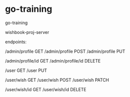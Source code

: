 # go-training
go-training

wishbook-proj-server

endpoints:

/admin/profile		GET
/admin/profile		POST
/admin/profile		PUT

/admin/profile/id	GET
/admin/profile/id	DELETE


/user			GET
/user			PUT

/user/wish		GET
/user/wish		POST
/user/wish		PATCH

/user/wish/id		GET
/user/wish/id		DELETE

